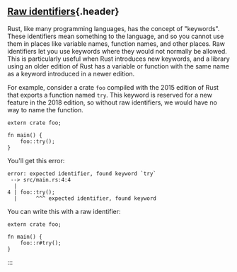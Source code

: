 ## [Raw identifiers](#raw-identifiers){.header}

Rust, like many programming languages, has the concept of \"keywords\".
These identifiers mean something to the language, and so you cannot use
them in places like variable names, function names, and other places.
Raw identifiers let you use keywords where they would not normally be
allowed. This is particularly useful when Rust introduces new keywords,
and a library using an older edition of Rust has a variable or function
with the same name as a keyword introduced in a newer edition.

For example, consider a crate `foo` compiled with the 2015 edition of
Rust that exports a function named `try`. This keyword is reserved for a
new feature in the 2018 edition, so without raw identifiers, we would
have no way to name the function.

``` {.rust .ignore}
extern crate foo;

fn main() {
    foo::try();
}
```

You\'ll get this error:

``` text
error: expected identifier, found keyword `try`
 --> src/main.rs:4:4
  |
4 | foo::try();
  |      ^^^ expected identifier, found keyword
```

You can write this with a raw identifier:

``` {.rust .ignore}
extern crate foo;

fn main() {
    foo::r#try();
}
```
:::

